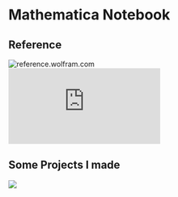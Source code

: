 # Mathematica Notebook
## Reference  
![reference.wolfram.com](http://reference.wolfram.com/language/?source=footer)  
![How to](http://reference.wolfram.com/language/guide/HowToTopics.html)
## Some Projects I made  
![](http://i4.bvimg.com/643282/a85b11f6ddbc2d3a.jpg)  
